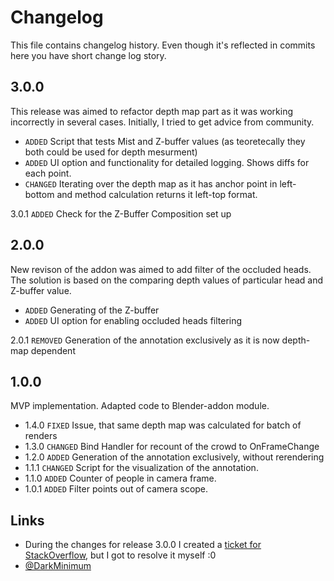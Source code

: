 
# Changelog

This file contains changelog history. Even though it's reflected in commits here you have short change log story.





## 3.0.0

This release was aimed to refactor depth map part as it was working incorrectly in several cases. Initially, I tried to get advice from community.

- `ADDED` Script that tests Mist and Z-buffer values (as teoretecally they both could be used for depth mesurment)
- `ADDED` UI option and functionality for detailed logging. Shows diffs for each point.
- `CHANGED` Iterating over the depth map as it has anchor point in left-bottom and method calculation returns it left-top format.

3.0.1 `ADDED` Check for the Z-Buffer Composition set up

## 2.0.0

New revison of the addon was aimed to add filter of the occluded heads. The solution is based on the comparing depth values of particular head and Z-buffer value.

- `ADDED` Generating of the Z-buffer
- `ADDED` UI option for enabling occluded heads filtering

2.0.1 `REMOVED` Generation of the annotation exclusively as it is now depth-map dependent

## 1.0.0

MVP implementation. Adapted code to Blender-addon module.

- 1.4.0 `FIXED` Issue, that same depth map was calculated for batch of renders
- 1.3.0 `CHANGED` Bind Handler for recount of the crowd to OnFrameChange
- 1.2.0 `ADDED` Generation of the annotation exclusively, without rerendering
- 1.1.1 `CHANGED` Script for the visualization of the annotation.
- 1.1.0 `ADDED` Counter of people in camera frame.
- 1.0.1 `ADDED` Filter points out of camera scope.
## Links

- During the changes for release 3.0.0 I created a [ticket for StackOverflow](https://blender.stackexchange.com/questions/324704/z-buffer-map-dosent-reflect-real-distance), but I got to resolve it myself :0
- [@DarkMinimum](https://github.com/DarkMinimum)

